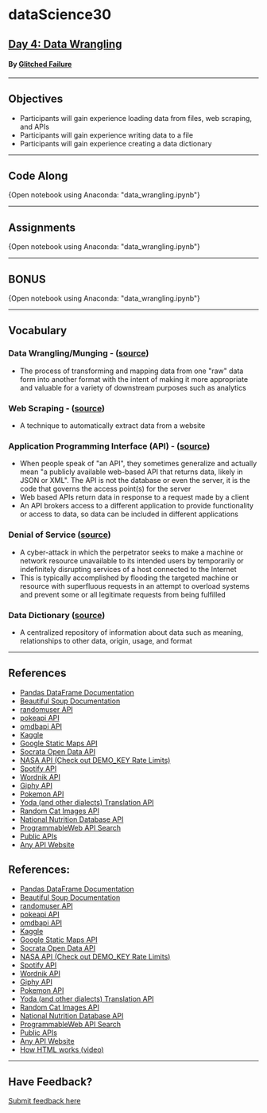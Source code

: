 # dataScience30
## [Day 4: Data Wrangling]()
#### By [Glitched Failure](https://www.youtube.com/channel/UCErSNiDZV4rJCNB8NrDGREA)
---
## Objectives
- Participants will gain experience loading data from files, web scraping, and APIs
- Participants will gain experience writing data to a file
- Participants will gain experience creating a data dictionary

---
## Code Along
{Open notebook using Anaconda: "data_wrangling.ipynb"}

---
## Assignments
{Open notebook using Anaconda: "data_wrangling.ipynb"}

---
## BONUS
{Open notebook using Anaconda: "data_wrangling.ipynb"}

---
## Vocabulary
### Data Wrangling/Munging - ([source](https://en.wikipedia.org/wiki/Data_wrangling))
- The process of transforming and mapping data from one "raw" data form into another format with the intent of making it more appropriate and valuable for a variety of downstream purposes such as analytics

### Web Scraping - ([source](https://en.wikipedia.org/wiki/Data_scraping))
- A technique to automatically extract data from a website

### Application Programming Interface (API) - ([source](https://medium.com/@perrysetgo/what-exactly-is-an-api-69f36968a41f))
- When people speak of "an API", they sometimes generalize and actually mean "a publicly available web-based API that returns data, likely in JSON or XML". The API is not the database or even the server, it is the code that governs the access point(s) for the server
- Web based APIs return data in response to a request made by a client
- An API brokers access to a different application to provide functionality or access to data, so data can be included in different applications

### Denial of Service ([source](https://en.wikipedia.org/wiki/Denial-of-service_attack))
- A cyber-attack in which the perpetrator seeks to make a machine or network resource unavailable to its intended users by temporarily or indefinitely disrupting services of a host connected to the Internet
- This is typically accomplished by flooding the targeted machine or resource with superfluous requests in an attempt to overload systems and prevent some or all legitimate requests from being fulfilled

### Data Dictionary ([source](https://en.wikipedia.org/wiki/Data_dictionary))
- A centralized repository of information about data such as meaning, relationships to other data, origin, usage, and format

---
## References
- [Pandas DataFrame Documentation](https://pandas.pydata.org/pandas-docs/stable/reference/api/pandas.DataFrame.html)
- [Beautiful Soup Documentation](https://www.crummy.com/software/BeautifulSoup/bs4/doc/)
- [randomuser API](https://randomuser.me/)
- [pokeapi API](https://pokeapi.co/)
- [omdbapi API](http://www.omdbapi.com/)
- [Kaggle](https://www.kaggle.com/)
- [Google Static Maps API](https://developers.google.com/maps/documentation/maps-static/intro)
- [Socrata Open Data API](https://dev.socrata.com/)
- [NASA API (Check out DEMO_KEY Rate Limits)](https://api.nasa.gov/api.html)
- [Spotify API](https://developer.spotify.com/documentation/web-api/)
- [Wordnik API](https://developer.wordnik.com/)
- [Giphy API](https://developers.giphy.com/docs/)
- [Pokemon API](https://pokeapi.co/)
- [Yoda (and other dialects) Translation API](http://funtranslations.com/api#yoda)
- [Random Cat Images API](http://thecatapi.com/)
- [National Nutrition Database API](https://ndb.nal.usda.gov/ndb/api/doc)
- [ProgrammableWeb API Search](https://www.programmableweb.com/apis/directory)
- [Public APIs](https://github.com/toddmotto/public-apis)
- [Any API Website](https://any-api.com/)
## References:

- [Pandas DataFrame Documentation](https://pandas.pydata.org/pandas-docs/stable/reference/api/pandas.DataFrame.html)
- [Beautiful Soup Documentation](https://www.crummy.com/software/BeautifulSoup/bs4/doc/)
- [randomuser API](https://randomuser.me/)
- [pokeapi API](https://pokeapi.co/)
- [omdbapi API](http://www.omdbapi.com/)
- [Kaggle](https://www.kaggle.com/)
- [Google Static Maps API](https://developers.google.com/maps/documentation/maps-static/intro)
- [Socrata Open Data API](https://dev.socrata.com/)
- [NASA API (Check out DEMO_KEY Rate Limits)](https://api.nasa.gov/api.html)
- [Spotify API](https://developer.spotify.com/documentation/web-api/)
- [Wordnik API](https://developer.wordnik.com/)
- [Giphy API](https://developers.giphy.com/docs/)
- [Pokemon API](https://pokeapi.co/)
- [Yoda (and other dialects) Translation API](http://funtranslations.com/api#yoda)
- [Random Cat Images API](http://thecatapi.com/)
- [National Nutrition Database API](https://ndb.nal.usda.gov/ndb/api/doc)
- [ProgrammableWeb API Search](https://www.programmableweb.com/apis/directory)
- [Public APIs](https://github.com/toddmotto/public-apis)
- [Any API Website](https://any-api.com/)
- [How HTML works (video)](https://www.youtube.com/watch?v=bWPMSSsVdPk)

---
## Have Feedback?
[Submit feedback here](https://docs.google.com/forms/d/e/1FAIpQLScvsDT2Q2VH26FvvfQhjNmP4RwXqh9GWiKSIcTFAHdfCKZdlg/viewform?usp=sf_link)